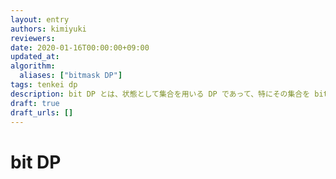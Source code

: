 ```yaml
---
layout: entry
authors: kimiyuki
reviewers:
date: 2020-01-16T00:00:00+09:00
updated_at:
algorithm:
  aliases: ["bitmask DP"]
tags: tenkei dp
description: bit DP とは、状態として集合を用いる DP であって、特にその集合を bitset として扱うもののこと。状態の持ちかたによる DP の分類のひとつ。
draft: true
draft_urls: []
---
```


# bit DP

